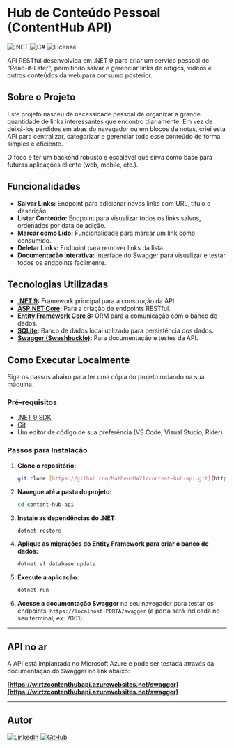 # Hub de Conteúdo Pessoal (ContentHub API)

![.NET](https://img.shields.io/badge/.NET-9.0-blueviolet) ![C#](https://img.shields.io/badge/C%23-12-green) ![License](https://img.shields.io/badge/License-MIT-blue)

API RESTful desenvolvida em .NET 9 para criar um serviço pessoal de "Read-it-Later", permitindo salvar e gerenciar links de artigos, vídeos e outros conteúdos da web para consumo posterior.

## Sobre o Projeto

Este projeto nasceu da necessidade pessoal de organizar a grande quantidade de links interessantes que encontro diariamente. Em vez de deixá-los perdidos em abas do navegador ou em blocos de notas, criei esta API para centralizar, categorizar e gerenciar todo esse conteúdo de forma simples e eficiente.

O foco é ter um backend robusto e escalável que sirva como base para futuras aplicações cliente (web, mobile, etc.).

## Funcionalidades

- **Salvar Links:** Endpoint para adicionar novos links com URL, título e descrição.
- **Listar Conteúdo:** Endpoint para visualizar todos os links salvos, ordenados por data de adição.
- **Marcar como Lido:** Funcionalidade para marcar um link como consumido.
- **Deletar Links:** Endpoint para remover links da lista.
- **Documentação Interativa:** Interface do Swagger para visualizar e testar todos os endpoints facilmente.

## Tecnologias Utilizadas

- **[.NET 9](https://dotnet.microsoft.com/pt-br/download/dotnet/9.0):** Framework principal para a construção da API.
- **[ASP.NET Core](https://dotnet.microsoft.com/pt-br/apps/aspnet):** Para a criação de endpoints RESTful.
- **[Entity Framework Core 8](https://learn.microsoft.com/pt-br/ef/core/):** ORM para a comunicação com o banco de dados.
- **[SQLite](https://www.sqlite.org/index.html):** Banco de dados local utilizado para persistência dos dados.
- **[Swagger (Swashbuckle)](https://github.com/domaindrivendev/Swashbuckle.AspNetCore):** Para documentação e testes da API.

## Como Executar Localmente

Siga os passos abaixo para ter uma cópia do projeto rodando na sua máquina.

### Pré-requisitos

- [.NET 9 SDK](https://dotnet.microsoft.com/pt-br/download/dotnet/9.0)
- [Git](https://git-scm.com/downloads)
- Um editor de código de sua preferência (VS Code, Visual Studio, Rider)

### Passos para Instalação

1.  **Clone o repositório:**
    ```bash
    git clone [https://github.com/MatheusMW21/content-hub-api.git](https://github.com/MatheusMW21/content-hub-api.git)
    ```

2.  **Navegue até a pasta do projeto:**
    ```bash
    cd content-hub-api
    ```

3.  **Instale as dependências do .NET:**
    ```bash
    dotnet restore
    ```

4.  **Aplique as migrações do Entity Framework para criar o banco de dados:**
    ```bash
    dotnet ef database update
    ```

5.  **Execute a aplicação:**
    ```bash
    dotnet run
    ```

6.  **Acesse a documentação Swagger** no seu navegador para testar os endpoints:
    `https://localhost:PORTA/swagger` (a porta será indicada no seu terminal, ex: 7001).

---

## API no ar

A API está implantada no Microsoft Azure e pode ser testada através da documentação do Swagger no link abaixo:

**[https://wirtzcontenthubapi.azurewebsites.net/swagger](https://wirtzcontenthubapi.azurewebsites.net/swagger)**

---


## Autor

[![LinkedIn](https://img.shields.io/badge/LinkedIn-Matheus-0A66C2?style=for-the-badge&logo=linkedin)](https://www.linkedin.com/in/matheuspinheiro08/)
[![GitHub](https://img.shields.io/badge/GitHub-MatheusMW21-181717?style=for-the-badge&logo=github)](https://github.com/MatheusMW21)
